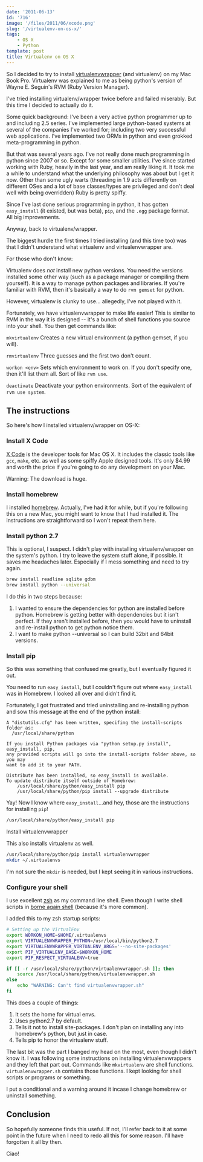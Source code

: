 ```yaml
---
date: '2011-06-13'
id: '716'
image: '/files/2011/06/xcode.png'
slug: '/virtualenv-on-os-x/'
tags:
    - OS X
    - Python
template: post
title: Virtualenv on OS X
---
```


So I decided to try to install
[virtualenvwrapper](http://www.doughellmann.com/projects/virtualenvwrapper/)
(and virtualenv) on my Mac Book Pro. Virtualenv was explained to me as being
python's version of Wayne E. Seguin's RVM (Ruby Version Manager).

I've tried installing virtualenv/wrapper twice before and failed miserably.
But this time I decided to actually do it.<!-- more -->

Some quick background: I've been a very active python programmer up to and
including 2.5 series. I've implemented large python-based systems at several
of the companies I've worked for; including two very successful web
applications. I've implemented two ORMs in python and even grokked
meta-programming in python.

But that was several years ago. I've not really done much programming in
python since 2007 or so. Except for some smaller utilities. I've since started
working with Ruby, heavily in the last year, and am really liking it. It took
me a while to understand what the underlying philosophy was about but I get it
now. Other than some ugly warts (threading in 1.9 acts differently on
different OSes and a lot of base classes/types are privileged and don't deal
well with being overridden) Ruby is pretty spiffy.

Since I've last done serious programming in python, it has gotten
`easy_install` (it existed, but was beta), `pip`, and the `.egg` package
format. All big improvements.

Anyway, back to virtualenv/wrapper.

The biggest hurdle the first times I tried installing (and this time too) was
that I didn't understand what virtualenv and virtualenvwrapper are.

For those who don't know:

Virtualenv does _not_ install new python versions. You need the versions
installed some other way (such as a package manager or compiling them
yourself). It is a way to manage python packages and libraries. If you're
familiar with RVM, then it's basically a way to do `rvm gemset` for python.

However, virtualenv is clunky to use... allegedly, I've not played with it.

Fortunately, we have virtualenvwrapper to make life easier! This is similar to
RVM in the way it is designed -- it's a bunch of shell functions you source
into your shell. You then get commands like:

`mkvirtualenv` Creates a new virtual environment (a python gemset, if you
will).

`rmvirtualenv` Three guesses and the first two don't count.

`workon <env>` Sets which environment to work on. If you don't specify one,
then it'll list them all. Sort of like `rvm use`.

`deactivate` Deactivate your python environments. Sort of the equivalent of
`rvm use system`.

## The instructions

So here's how I installed virtualenv/wrapper on OS-X:

### Install X Code

[X Code](http://itunes.apple.com/us/app/xcode/id422352214) is the developer
tools for Mac OS X. It includes the classic tools like `gcc`, `make`, etc. as
well as some spiffy Apple designed tools. It's only \$4.99 and worth the price
if you're going to do any development on your Mac.

Warning: The download is huge.

### Install homebrew

I installed [homebrew](https://github.com/mxcl/homebrew). Actually, I've had
it for while, but if you're following this on a new Mac, you might want to
know that I had installed it. The instructions are straightforward so I won't
repeat them here.

### Install python 2.7

This is optional, I suspect. I didn't play with installing virtualenv/wrapper
on the system's python. I try to leave the system stuff alone, if possible. It
saves me headaches later. Especially if I mess something and need to try
again.

```bash
brew install readline sqlite gdbm
brew install python --universal
```

I do this in two steps because:

1.  I wanted to ensure the dependencies for python are installed before
    python. Homebrew is getting better with dependencies but it isn't perfect.
    If they aren't installed before, then you would have to uninstall and
    re-install python to get python notice them.
2.  I want to make python --universal so I can build 32bit and 64bit versions.

### Install pip

So this was something that confused me greatly, but I eventually figured it
out.

You need to run `easy_install`, but I couldn't figure out where `easy_install`
was in Homebrew. I looked all over and didn't find it.

Fortunately, I got frustrated and tried uninstalling and re-installing python
and sow this message at the end of the python install:

```
A "distutils.cfg" has been written, specifing the install-scripts folder as:
  /usr/local/share/python

If you install Python packages via "python setup.py install", easy_install, pip,
any provided scripts will go into the install-scripts folder above, so you may
want to add it to your PATH.

Distribute has been installed, so easy_install is available.
To update distribute itself outside of Homebrew:
    /usr/local/share/python/easy_install pip
    /usr/local/share/python/pip install --upgrade distribute
```

Yay! Now I know where `easy_install`...and hey, those are the instructions for
installing `pip`!

```bash
/usr/local/share/python/easy_install pip
```

Install virtualenvwrapper

This also installs virtualenv as well.

```bash
/usr/local/share/python/pip install virtualenvwrapper
mkdir ~/.virtualenvs
```

I'm not sure the `mkdir` is needed, but I kept seeing it in various
instructions.

### Configure your shell

I use excellent [zsh](http://zsh.sourceforge.net/) as my command line shell.
Even though I write shell scripts in
[borne again shell](http://www.gnu.org/software/bash/bash.html) (because it's
more common).

I added this to my zsh startup scripts:

```bash
# Setting up the VirtualEnv
export WORKON_HOME=$HOME/.virtualenvs
export VIRTUALENVWRAPPER_PYTHON=/usr/local/bin/python2.7
export VIRTUALENVWRAPPER_VIRTUALENV_ARGS='--no-site-packages'
export PIP_VIRTUALENV_BASE=$WORKON_HOME
export PIP_RESPECT_VIRTUALENV=true

if [[ -r /usr/local/share/python/virtualenvwrapper.sh ]]; then
    source /usr/local/share/python/virtualenvwrapper.sh
else
    echo "WARNING: Can't find virtualenvwrapper.sh"
fi
```

This does a couple of things:

1.  It sets the home for virtual envs.
2.  Uses python2.7 by default.
3.  Tells it not to install site-packages. I don't plan on installing any into
    homebrew's python, but just in case.
4.  Tells pip to honor the virtualenv stuff.

The last bit was the part I banged my head on the most, even though I didn't
know it. I was following some instructions on installing virtualenvwrappers
and they left that part out. Commands like `mkvirtualenv` are shell functions.
`virtualenvwrapper.sh` contains those functions. I kept looking for shell
scripts or programs or something.

I put a conditional and a warning around it incase I change homebrew or
uninstall something.

## Conclusion

So hopefully someone finds this useful. If not, I'll refer back to it at some
point in the future when I need to redo all this for some reason. I'll have
forgotten it all by then.

Ciao!
